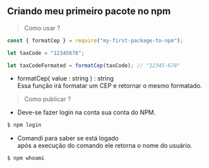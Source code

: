 ## Criando meu primeiro pacote no npm

> Como usar ?

```js
const { formatCep } = require("my-first-package-to-npm");

let taxCode = "12345678";

let taxCodeFormated = formatCep(taxCode); // "12345-678"

```

- formatCep( value : string ) : string <br>
    Essa função irá formatar um CEP e retornar o mesmo formatado.


> Como publicar ?

- Deve-se fazer login na conta sua conta do NPM.

```bash
$ npm login
```

- Comandi para saber se está logado <br> após a execução do comando ele retorna o nome do usuário.

```bash
$ npm whoami
```







